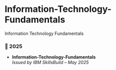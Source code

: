 # Information-Technology-Fundamentals
Information Technology Fundamentals

### 🏅 2025
- **Information-Technology-Fundamentals**  
  *Issued by IBM SkillsBuild – May 2025*  
